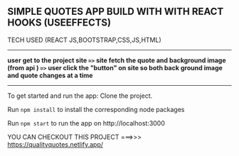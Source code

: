 

<h2>SIMPLE QUOTES APP BUILD WITH WITH REACT HOOKS (USEEFFECTS)</h2>

<p>TECH USED (REACT JS,BOOTSTRAP,CSS,JS,HTML)</p>
<hr color="red"></hr>
<b>user get to the project site <code>=></code> site fetch the quote and background image  (from api ) <code>=></code> user click the "button" on site so both back ground image and quote changes at a time</b>
<hr color="red"></hr>
To get started and run the app:
Clone the project.

Run <code>npm install</code> to install the corresponding node packages

Run <code>npm start</code> to run the app on http://localhost:3000

YOU CAN CHECKOUT THIS PROJECT ===>>>   https://qualityquotes.netlify.app/

